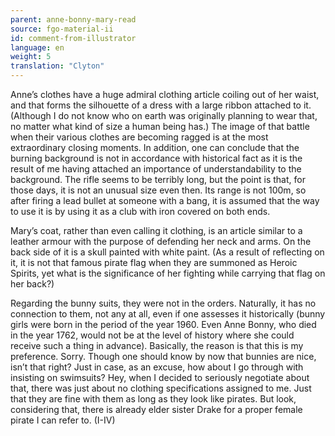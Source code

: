 ```yaml
---
parent: anne-bonny-mary-read
source: fgo-material-ii
id: comment-from-illustrator
language: en
weight: 5
translation: "Clyton"
---
```


Anne’s clothes have a huge admiral clothing article coiling out of her waist, and that forms the silhouette of a dress with a large ribbon attached to it. (Although I do not know who on earth was originally planning to wear that, no matter what kind of size a human being has.) The image of that battle when their various clothes are becoming ragged is at the most extraordinary closing moments. In addition, one can conclude that the burning background is not in accordance with historical fact as it is the result of me having attached an importance of understandability to the background. The rifle seems to be terribly long, but the point is that, for those days, it is not an unusual size even then. Its range is not 100m, so after firing a lead bullet at someone with a bang, it is assumed that the way to use it is by using it as a club with iron covered on both ends.

Mary’s coat, rather than even calling it clothing, is an article similar to a leather armour with the purpose of defending her neck and arms. On the back side of it is a skull painted with white paint. (As a result of reflecting on it, it is not that famous pirate flag when they are summoned as Heroic Spirits, yet what is the significance of her fighting while carrying that flag on her back?)

Regarding the bunny suits, they were not in the orders. Naturally, it has no connection to them, not any at all, even if one assesses it historically (bunny girls were born in the period of the year 1960. Even Anne Bonny, who died in the year 1762, would not be at the level of history where she could receive such a thing in advance). Basically, the reason is that this is my preference. Sorry. Though one should know by now that bunnies are nice, isn’t that right? Just in case, as an excuse, how about I go through with insisting on swimsuits? Hey, when I decided to seriously negotiate about that, there was just about no clothing specifications assigned to me. Just that they are fine with them as long as they look like pirates. But look, considering that, there is already elder sister Drake for a proper female pirate I can refer to. (I-IV)
